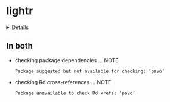 # lightr

<details>

* Version: 1.1
* Source code: https://github.com/cran/lightr
* URL: https://docs.ropensci.org/lightr, https://github.com/ropensci/lightr
* BugReports: https://github.com/ropensci/lightr/issues
* Date/Publication: 2020-04-01 14:10:06 UTC
* Number of recursive dependencies: 63

Run `revdep_details(,"lightr")` for more info

</details>

## In both

*   checking package dependencies ... NOTE
    ```
    Package suggested but not available for checking: ‘pavo’
    ```

*   checking Rd cross-references ... NOTE
    ```
    Package unavailable to check Rd xrefs: ‘pavo’
    ```

